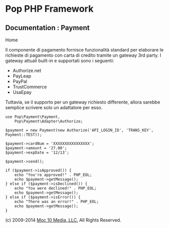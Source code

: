 Pop PHP Framework
=================

Documentation : Payment
-----------------------

Home

Il componente di pagamento fornisce funzionalità standard per elaborare
le richieste di pagamento con carta di credito tramite un gateway 3rd
party. I gateway attuali built-in e supportati sono i seguenti:

-   Authorize.net
-   PayLeap
-   PayPal
-   TrustCommerce
-   UsaEpay

Tuttavia, se il supporto per un gateway richiesto differente, allora
sarebbe semplice scrivere solo un adattatore per esso.

    use Pop\Payment\Payment,
        Pop\Payment\Adapter\Authorize;

    $payment = new Payment(new Authorize('API_LOGIN_ID', 'TRANS_KEY', Payment::TEST));

    $payment->cardNum = 'XXXXXXXXXXXXXXXX';
    $payment->amount = '27.00';
    $payment->expDate = '12/13';

    $payment->send();

    if ($payment->isApproved()) {
        echo "You're approved!" . PHP_EOL;
        echo $payment->getMessage();
    } else if ($payment->isDeclined()) {
        echo "You were declined!" . PHP_EOL;
        echo $payment->getMessage();
    } else if ($payment->isError()) {
        echo "There was an error!" . PHP_EOL;
        echo $payment->getMessage();
    }

\(c) 2009-2014 [Moc 10 Media, LLC.](http://www.moc10media.com) All
Rights Reserved.
